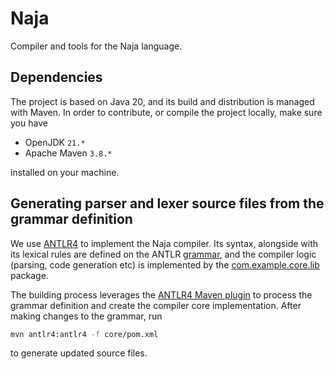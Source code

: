# Naja

Compiler and tools for the Naja language.

## Dependencies

The project is based on Java 20, and its build and distribution is managed with Maven.
In order to contribute, or compile the project locally, make sure you have

- OpenJDK `21.*`
- Apache Maven `3.8.*`

installed on your machine.

## Generating parser and lexer source files from the grammar definition

We use [ANTLR4](https://www.antlr.org/) to implement the Naja compiler. Its syntax, alongside with its lexical rules are defined on the ANTLR [grammar](./core/src/main/antlr4/NajaGrammar.g4), and the compiler logic (parsing, code generation etc) is implemented by the [com.example.core.lib](./core/src/main/java/com/example/core/lib) package.

The building process leverages the [ANTLR4 Maven plugin](https://www.antlr.org/api/maven-plugin/latest/usage.html) to process the grammar definition and create the compiler core implementation. After making changes to the grammar, run

```bash
mvn antlr4:antlr4 -f core/pom.xml
```

to generate updated source files.
